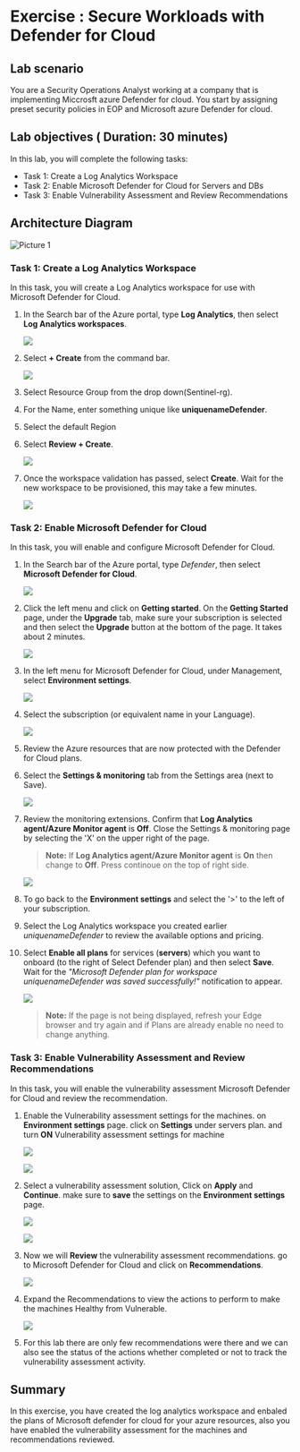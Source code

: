 # Exercise : Secure Workloads with Defender for Cloud  

## Lab scenario
 You are a Security Operations Analyst working at a company that is implementing Miccrosft azure Defender for cloud. You start by assigning preset security policies in EOP and Microsoft azure Defender for cloud.

## Lab objectives ( Duration: 30 minutes)
In this lab, you will complete the following tasks:
- Task 1: Create a Log Analytics Workspace
- Task 2: Enable Microsoft Defender for Cloud for Servers and DBs
- Task 3: Enable Vulnerability Assessment and Review Recommendations

## Architecture Diagram

  ![Picture 1](Images/part1lab01.png)

### Task 1: Create a Log Analytics Workspace

In this task, you will create a Log Analytics workspace for use with Microsoft Defender for Cloud.

1. In the Search bar of the Azure portal, type **Log Analytics**, then select **Log Analytics workspaces**.
   
   ![](Images/image8.png)

1. Select **+ Create** from the command bar.
    
   ![](Images/image9.png)

1. Select Resource Group from the drop down(Sentinel-rg).

1. For the Name, enter something unique like **uniquenameDefender**.

1. Select the default Region 

1. Select **Review + Create**.

   ![](Images/image10.png)

1. Once the workspace validation has passed, select **Create**. Wait for the new workspace to be provisioned, this may take a few minutes.

   ![](Images/image11.png)

### Task 2: Enable Microsoft Defender for Cloud

In this task, you will enable and configure Microsoft Defender for Cloud.

1. In the Search bar of the Azure portal, type *Defender*, then select **Microsoft Defender for Cloud**.

   ![](Images/image1.png)

1. Click the left menu and click on **Getting started**. On the **Getting Started** page, under the **Upgrade** tab, make sure your subscription is selected and then select the **Upgrade** button at the bottom of the page. It takes about 2 minutes.

    ![](Images/image_60.png)

1. In the left menu for Microsoft Defender for Cloud, under Management, select **Environment settings**.

   ![](Images/image_1.png)
   
1. Select the subscription (or equivalent name in your Language). 

    ![](Images/image(4).png)

1. Review the Azure resources that are now protected with the Defender for Cloud plans.

1. Select the **Settings & monitoring** tab from the Settings area (next to Save).

   ![](Images/image_5.png)

1. Review the monitoring extensions. Confirm that **Log Analytics agent/Azure Monitor agent** is **Off**. Close the Settings & monitoring page by selecting the 'X' on the upper right of the page.
   > **Note:** If **Log Analytics agent/Azure 
 Monitor agent** is **On** then change to **Off**. Press continoue on the top of right side.

   ![](Images/image6.png)
    
1. To go back to the **Environment settings** and select the '>' to the left of your subscription.

1. Select the Log Analytics workspace you created earlier *uniquenameDefender* to review the available options and pricing.

1. Select **Enable all plans** for  services (**servers**) which you want to onboard (to the right of Select Defender plan) and then select **Save**. Wait for the *"Microsoft Defender plan for workspace uniquenameDefender was saved successfully!"* notification to appear.

   ![](Images/image_4.png)

   >**Note:** If the page is not being displayed, refresh your Edge browser and try again and if Plans are already enable no need to change anything.


### Task 3: Enable Vulnerability Assessment and Review Recommendations

In this task, you will enable the vulnerability assessment Microsoft Defender for Cloud and review the recommendation.

1. Enable the Vulnerability assessment settings for the machines. on **Environment settings** page. click on **Settings** under servers plan. and turn **ON** Vulnerability assessment 
   settings for machine

   ![](Images/Click_Settins_to_Enable_vulnerabilioty_asssessment.png)

   ![](Images/On_settins_vulnerability.png)

1. Select a vulnerability assessment solution, Click on **Apply** and **Continue**. make sure to **save** the settings on the  **Environment settings** page.

   ![](Images/Apply_Vulnerability.png)

   ![](Images/save_settings.png)

1. Now we will **Review** the vulnerability assessment recommendations. go to Microsoft Defender for Cloud and click on **Recommendations**.

    ![](Images/review_recommendations_not_expand.png)

1. Expand the Recommendations to view the actions to perform to make the machines Healthy from Vulnerable.

   ![](Images/view_recommendations.png)


1. For this lab there are only few recommendations were there and we can also see the status of the actions whether completed or not to track the vulnerability assessment activity.


## Summary
In this exercise, you have created the log analytics workspace and enbaled the plans of Microsoft defender for cloud for your azure resources, also you have enabled the vulnerability assessment for the machines and recommendations reviewed.
